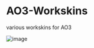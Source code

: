 # AO3-Workskins
various workskins for AO3

![image](https://github.com/ultraviollett/AO3-Workskins/assets/86886983/928761cf-5031-464e-a535-4e5e55edc87b)
